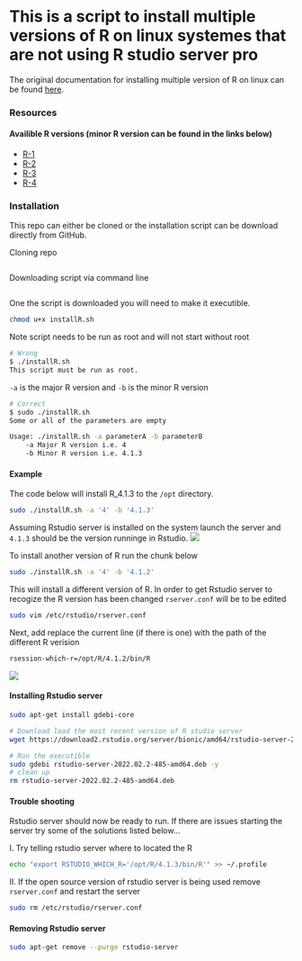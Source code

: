 # This is a script to install multiple versions of R on linux systemes that are not using R studio server pro

The original documentation for installing multiple version of R on linux can be found [here](https://support.rstudio.com/hc/en-us/articles/215488098-Installing-multiple-versions-of-R-on-Linux).

### Resources
#### Availible R versions (minor R version can be found in the links below)
 - [R-1](https://cran.r-project.org/src/base/R-1/)
 - [R-2](https://cran.r-project.org/src/base/R-2/)
 - [R-3](https://cran.r-project.org/src/base/R-3/)
 - [R-4](https://cran.r-project.org/src/base/R-4/)

### Installation

This repo can either be cloned or the installation script can be download directly from GitHub.

Cloning repo
```bash
```

Downloading script via command line
```bash
```

One the script is downloaded you will need to make it executible.
```bash
chmod u+x installR.sh
```
Note script needs to be run as root and will not start without root
```bash
# Wrong
$ ./installR.sh 
This script must be run as root.
```

`-a` is the major R version and `-b` is the minor R version
```bash
# Correct
$ sudo ./installR.sh 
Some or all of the parameters are empty

Usage: ./installR.sh -a parameterA -b parameterB
	-a Major R version i.e. 4
	-b Minor R version i.e. 4.1.3
```

#### Example

The code below will install R_4.1.3 to the `/opt` directory.
```bash
sudo ./installR.sh -a '4' -b '4.1.3'
```

Assuming Rstudio server is installed on the system launch the server and `4.1.3` should be the version runninge in Rstudio.
![](https://i.imgur.com/6xK96YP.png)

To install another version of R run the chunk below
```bash
sudo ./installR.sh -a '4' -b '4.1.2'
```
This will install a different version of R. In order to get Rstudio server to recogize the R version has been changed `rserver.conf` will be to be edited
```bash
sudo vim /etc/rstudio/rserver.conf
```

Next, add replace the current line (if there is one) with the path of the different R verision
```bash
rsession-which-r=/opt/R/4.1.2/bin/R
```
![](https://i.imgur.com/aoHfOxp.png)

#### Installing Rstudio server

```bash
sudo apt-get install gdebi-core
```

```bash
# Download load the most recent version of R studio server
wget https://download2.rstudio.org/server/bionic/amd64/rstudio-server-2022.02.2-485-amd64.deb
```

```bash
# Run the executible
sudo gdebi rstudio-server-2022.02.2-485-amd64.deb -y
# clean up
rm rstudio-server-2022.02.2-485-amd64.deb 
```

#### Trouble shooting

Rstudio server should now be ready to run. If there are issues starting the server try some of the solutions listed below... 

I. Try telling rstudio server where to located the R
```bash
echo "export RSTUDIO_WHICH_R='/opt/R/4.1.3/bin/R'" >> ~/.profile 
```

II. If the open source version of rstudio server is being used remove `rserver.conf` and restart the server
```bash
sudo rm /etc/rstudio/rserver.conf
```

#### Removing Rstudio server

```bash
sudo apt-get remove --purge rstudio-server
```
